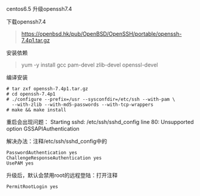 centos6.5 升级openssh7.4

下载openssh7.4
> https://openbsd.hk/pub/OpenBSD/OpenSSH/portable/openssh-7.4p1.tar.gz

安装依赖
> yum -y install gcc pam-devel zlib-devel openssl-devel

编译安装
```shell
# tar zxf openssh-7.4p1.tar.gz
# cd openssh-7.4p1
# ./configure --prefix=/usr --sysconfdir=/etc/ssh --with-pam \
  --with-zlib --with-md5-passwords --with-tcp-wrappers
# make && make install
```

重启会出现问题：
Starting sshd: /etc/ssh/sshd_config line 80: Unsupported option GSSAPIAuthentication

解决办法：注释/etc/ssh/sshd_config中的

	PasswordAuthentication yes
	ChallengeResponseAuthentication yes
	UsePAM yes
	
升级后，默认会禁用root的远程登陆：打开注释
	
	PermitRootLogin yes


